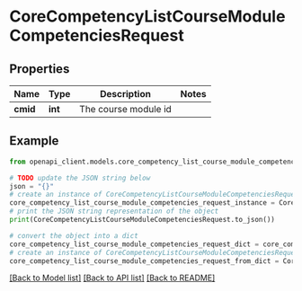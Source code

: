 # CoreCompetencyListCourseModuleCompetenciesRequest


## Properties

Name | Type | Description | Notes
------------ | ------------- | ------------- | -------------
**cmid** | **int** | The course module id | 

## Example

```python
from openapi_client.models.core_competency_list_course_module_competencies_request import CoreCompetencyListCourseModuleCompetenciesRequest

# TODO update the JSON string below
json = "{}"
# create an instance of CoreCompetencyListCourseModuleCompetenciesRequest from a JSON string
core_competency_list_course_module_competencies_request_instance = CoreCompetencyListCourseModuleCompetenciesRequest.from_json(json)
# print the JSON string representation of the object
print(CoreCompetencyListCourseModuleCompetenciesRequest.to_json())

# convert the object into a dict
core_competency_list_course_module_competencies_request_dict = core_competency_list_course_module_competencies_request_instance.to_dict()
# create an instance of CoreCompetencyListCourseModuleCompetenciesRequest from a dict
core_competency_list_course_module_competencies_request_from_dict = CoreCompetencyListCourseModuleCompetenciesRequest.from_dict(core_competency_list_course_module_competencies_request_dict)
```
[[Back to Model list]](../README.md#documentation-for-models) [[Back to API list]](../README.md#documentation-for-api-endpoints) [[Back to README]](../README.md)


